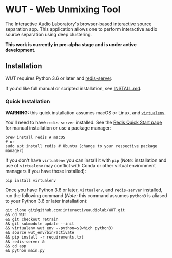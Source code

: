 # WUT - Web Unmixing Tool

The Interactive Audio Laboratory's browser-based interactive source separation app. This application allows one to perform interactive audio source separation using deep clustering.

**This work is currently in pre-alpha stage and is under active development.**

## Installation

WUT requires Python 3.6 or later and [redis-server](https://redis.io/).

If you'd like full manual or scripted installation, see [INSTALL.md](INSTALL.md).

### Quick Installation

**WARNING:** this quick installation assumes macOS or Linux, and [`virtualenv`](https://virtualenv.pypa.io/en/latest/).

You'll need to have `redis-server` installed. See the [Redis Quick Start page](https://redis.io/topics/quickstart) for manual installation or use a package manager:

```shell
brew install redis # macOS
# or
sudo apt install redis # Ubuntu (change to your respective package manager)
```

If you don't have `virtualenv` you can install it with `pip` (*Note:* installation and use of `virtualenv` may conflict with Conda or other virtual environment managers if you have those installed):

```
pip install virtualenv
```

Once you have Python 3.6 or later, `virtualenv`, and `redis-server` installed, run the following command (*Note:* this command assumes `python3` is aliased to your Python 3.6 or later installation):

```
git clone git@github.com:interactiveaudiolab/WUT.git
&& cd WUT
&& git checkout retrain
&& git submodule update --init
&& virtualenv wut_env --python=$(which python3)
&& source wut_env/bin/activate
&& pip install -r requirements.txt
&& redis-server &
&& cd app
&& python main.py
```
